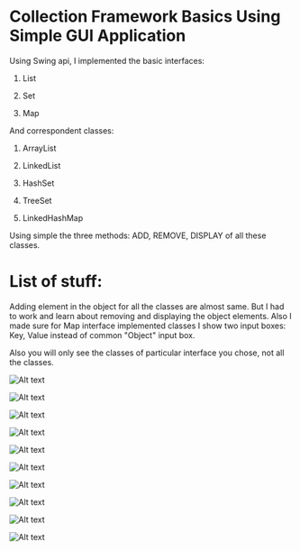 # Collection Framework Basics Using Simple GUI Application
Using Swing api, I implemented the basic interfaces:

1. List

2. Set

3. Map

And correspondent classes:

1. ArrayList

2. LinkedList

3. HashSet

4. TreeSet

5. LinkedHashMap

Using simple the three methods: ADD, REMOVE, DISPLAY of all these classes.

# List of stuff:
Adding element in the object for all the classes are almost same. But I had to work and learn about removing and displaying the object elements. Also I made sure for Map interface implemented classes I show two input boxes: Key, Value instead of common "Object" input box.

Also you will only see the classes of particular interface you chose, not all the classes.

![Alt text](https://github.com/Almazi/TopUp-IT-Java/blob/master/Collection_Framework/src/_1_Basics/Screenshots/Introduction.png "Launch Window")


![Alt text](https://github.com/Almazi/TopUp-IT-Java/blob/master/Collection_Framework/src/_1_Basics/Screenshots/Interfaces.png "Interface List")


![Alt text](https://github.com/Almazi/TopUp-IT-Java/blob/master/Collection_Framework/src/_1_Basics/Screenshots/List_Classes.png "Classes of List Interface")

![Alt text](https://github.com/Almazi/TopUp-IT-Java/blob/master/Collection_Framework/src/_1_Basics/Screenshots/Set_Classes.png "Classes of Set Interface")

![Alt text](https://github.com/Almazi/TopUp-IT-Java/blob/master/Collection_Framework/src/_1_Basics/Screenshots/Map_Classes.png "Classes of Map Interface")

![Alt text](https://github.com/Almazi/TopUp-IT-Java/blob/master/Collection_Framework/src/_1_Basics/Screenshots/Added_Element.png "Adding object")

![Alt text](https://github.com/Almazi/TopUp-IT-Java/blob/master/Collection_Framework/src/_1_Basics/Screenshots/Display_List.png "Displaying object")

![Alt text](https://github.com/Almazi/TopUp-IT-Java/blob/master/Collection_Framework/src/_1_Basics/Screenshots/Remove_Conditions.png "Try Catch condition when removing objects")

![Alt text](https://github.com/Almazi/TopUp-IT-Java/blob/master/Collection_Framework/src/_1_Basics/Screenshots/After_Removing_Display.png "Displaying after removing object")

![Alt text](https://github.com/Almazi/TopUp-IT-Java/blob/master/Collection_Framework/src/_1_Basics/Screenshots/Key_Value_Boxes_for_Map_Classes.png "Unique Key Value input boxes for Map interface classes")
